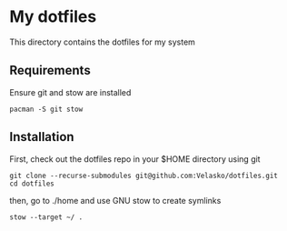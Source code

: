 # My dotfiles

This directory contains the dotfiles for my system

## Requirements

Ensure git and stow are installed

```
pacman -S git stow
```

## Installation

First, check out the dotfiles repo in your $HOME directory using git

```
git clone --recurse-submodules git@github.com:Velasko/dotfiles.git
cd dotfiles
```

then, go to ./home and use GNU stow to create symlinks

```
stow --target ~/ .
```
